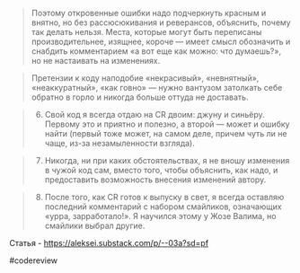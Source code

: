 > Поэтому откровенные ошибки надо подчеркнуть красным и внятно, но без рассюсюкивания и реверансов, объяснить, почему так делать нельзя. Места, которые могут быть переписаны производительнее, изящнее, короче — имеет смысл обозначить и снабдить комментарием «а вот еще как можно: что думаешь?», но не настаивать на изменениях.

> Претензии к коду наподобие «некрасивый», «невнятный», «неаккуратный», «как говно» — нужно вантузом затолкать себе обратно в горло и никогда больше оттуда не доставать.

> 6. Свой код я всегда отдаю на CR двоим: джуну и синьёру. Первому это и приятно и полезно, а второй — может и ошибку найти (первый тоже может, на самом деле, причем чуть ли не чаще, из-за незамыленности взгляда).

> 7. Никогда, ни при каких обстоятельствах, я не вношу изменения в чужой код сам, вместо того, чтобы объяснить, как надо, и предоставить возможность внесения изменений автору.

>8. После того, как CR готов к выпуску в свет, я всегда оставляю последний комментарий с набором смайликов, означающих «урра, зарработало!». Я научился этому у Жозе Валима, но смайлики выбрал другие.

Статья - https://aleksei.substack.com/p/--03a?sd=pf

#codereview 